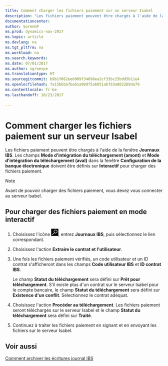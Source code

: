 ```yaml
---
title: Comment charger les fichiers paiement sur un serveur Isabel
description: "Les fichiers paiement peuvent être chargés à l'aide de la fenêtre **Journaux IBS**. Les champs **Mode d'intégration du téléchargement (amont)** et **Mode d'intégration du téléchargement (aval)** dans la fenêtre **Configuration de la banque électronique** doivent être définis sur **Interactif** pour charger des fichiers paiement."
documentationcenter: 
author: SorenGP
ms.prod: dynamics-nav-2017
ms.topic: article
ms.devlang: na
ms.tgt_pltfrm: na
ms.workload: na
ms.search.keywords: 
ms.date: 07/01/2017
ms.author: sgroespe
ms.translationtype: HT
ms.sourcegitcommit: b9b1f062ee6009f34698ea2cf33bc25bdd5b11e4
ms.openlocfilehash: fa15bbba7beb1a90df5a6051ab763a802268da79
ms.contentlocale: fr-be
ms.lasthandoff: 10/23/2017

---
```

# <a name="how-to-upload-payment-files-to-an-isabel-server"></a>Comment charger les fichiers paiement sur un serveur Isabel
Les fichiers paiement peuvent être chargés à l'aide de la fenêtre **Journaux IBS**. Les champs **Mode d'intégration du téléchargement (amont)** et **Mode d'intégration du téléchargement (aval)** dans la fenêtre **Configuration de la banque électronique** doivent être définis sur **Interactif** pour charger des fichiers paiement.  

> [!NOTE]  
>  Avant de pouvoir charger des fichiers paiement, vous devez vous connecter au serveur Isabel.  

## <a name="to-upload-payment-files-in-attended-mode"></a>Pour charger des fichiers paiement en mode interactif  

1.  Choisissez l'icône ![Page ou état pour la recherche](../../media/ui-search/search_small.png "icône Page ou état pour la recherche"), entrez **Journaux IBS**, puis sélectionnez le lien correspondant.  
2.  Choisissez l'action **Extraire le contrat et l'utilisateur**.  
3.  Une fois les fichiers paiement vérifiés, un code utilisateur et un ID contrat s'afficheront dans les champs **Code utilisateur IBS** et **ID contrat IBS**.  

    Le champ **Statut du téléchargement** sera défini sur **Prêt pour téléchargement**. S'il existe plus d'un contrat sur le serveur Isabel pour le compte bancaire, le champ **Statut du téléchargement** sera défini sur **Existence d'un conflit**. Sélectionnez le contrat adéquat.  

4.  Choisissez l'action **Procéder au téléchargement**. Les fichiers paiement seront téléchargés sur le serveur Isabel et le champ **Statut du téléchargement** sera défini sur **Traité**.  
5.  Continuez à traiter les fichiers paiement en signant et en envoyant les fichiers sur le serveur Isabel.  

## <a name="see-also"></a>Voir aussi  
 [Comment archiver les écritures journal IBS](how-to-archive-ibs-log-entries.md)

